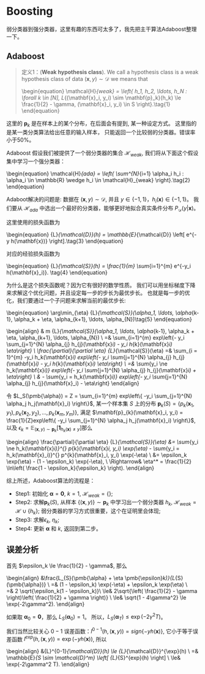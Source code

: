 # Boosting

弱分类器到强分类器，这里有趣的东西可太多了，我先把主干算法Adaboost整理一下。

## Adaboost

>定义1：(**Weak hypothesis class**).
>We call a hypothesis class is a weak hypothesis class of data $(\mathbf{x}, y) \sim \mathcal{D}$ we means that
>
>\begin{equation}
>    \mathcal{H}_{weak} = \left\{ 
>        h_1, h_2, \ldots, h_N : \forall k \in [N], L_{(\mathbf{x}_i, y_i) \sim \mathbf{p}_k}(h_k) \le \frac{1}{2} - \gamma, (\mathbf{x}_i, y_i) \in S
>    \right\}.\tag{1}
>\end{equation}
>

这里的 $\mathbf{p}_k$ 是在样本上的某个分布，在后面会有提到, 某一种设定方式。
这里指的是某一类分类算法给出任意的输入样本， 只能返回一个比较弱的分类器。错误率小于50%。

Adaboost 假设我们被提供了一个弱分类器的集合 $\mathcal{H}_{weak}$, 我们将从下面这个假设集中学习一个强分类器：

\begin{equation}
    \mathcal{H}_{ada} = 
    \left\{ 
        \sum^{N}_{i=1} \alpha_i h_i : \alpha_i \in \mathbb{R} \wedge h_i \in \mathcal{H}_{weak} 
    \right\}.\tag{2}
\end{equation}

Adaboot解决的问题是: 数据在 $(\mathbf{x}, y) \sim \mathcal{D}$, 并且 $y \in \{-1, 1\}$，$h_i(\mathbf{x}) \in\{-1, 1\}$。 我们要从 $\mathcal{H}_{ada}$ 中选出一个最好的分类器，能够更好地拟合真实条件分布 $P_{\mathcal{D}}(y \vert \mathbf{x})$。

这里使用的损失函数为

\begin{equation}
    {L}_{\mathcal{D}}(h) = \mathbb{E}_{\mathcal{D}} \left[ e^{- y h(\mathbf{x})} \right].\tag{3}
\end{equation}

对应的经验损失函数为


\begin{equation}
    {L}_{\mathcal{S}}(h) = \frac{1}{m} \sum_{i=1}^{m} e^{-y_i h(\mathbf{x}_i)}.
    \tag{4}
\end{equation}

为什么是这个损失函数呢？因为它有很好的数学性质。
我们可以用坐标梯度下降来求解这个优化问题，并且设定每一步的步长为最优步长。
也就是每一步的优化，我们要通过一个子问题来求解当前的最优步长:

\begin{equation}
    \arg\min_{\eta} {L}_{\mathcal{S}}(\alpha_1, \ldots, \alpha_{k-1}, \alpha_k + \eta, \alpha_{k+1}, \ldots, \alpha_{N})\tag{5}
\end{equation}

\begin{align}
    & m {L}_{\mathcal{S}}(\alpha_1, \ldots, \alpha_{k-1}, \alpha_k + \eta, \alpha_{k+1}, \ldots, \alpha_{N}) \\
    =& \sum_{i=1}^{m} exp\left\{- y_i \sum_{j=1}^{N} \alpha_{j} h_{j}(\mathbf{x}_i) - y_i h_{k}(\mathbf{x}_i) \eta\right\} \\
    \frac{\partial}{\partial \eta} {L}_{\mathcal{S}}(\eta)
    =& \sum_{i = 1}^{m} -y_i h_k(\mathbf{x}_i) exp\left\{- y_i \sum_{j=1}^{N} \alpha_{j} h_{j}(\mathbf{x}_i) - y_i h_{k}(\mathbf{x}_i) \eta\right\} \\
    =& \sum_{y_i \ne h_k(\mathbf{x}_i)} exp\left\{- y_i \sum_{j=1}^{N} \alpha_{j} h_{j}(\mathbf{x}_i) + \eta\right\} \\
    & - \sum_{y_i = h_k(\mathbf{x}_i)} exp\left\{- y_i \sum_{j=1}^{N} \alpha_{j} h_{j}(\mathbf{x}_i) - \eta\right\}
\end{align}

令  $L_S(\pmb{\alpha}) = Z = \sum_{i=1}^{m} exp\left\{ -y_i \sum_{j=1}^{N} \alpha_j h_j(\mathbf{x}_i) \right\}$,
某一个样本集 $S$ 上的分布 $\mathbf{p}_{k}(S) = \left\{ p_k(\mathbf{x}_1, y_1), p_k(\mathbf{x}_2, y_2), \ldots, p_k(\mathbf{x}_m, y_m)\right\}$, 满足 $\mathbf{p}_{k}(\mathbf{x}_i, y_i) = \frac{1}{Z}exp\left\{ -y_i \sum_{j=1}^{N} \alpha_j h_j(\mathbf{x}_i) \right\}$, 以及 $\epsilon_k = \mathbb{E}_{(\mathbf{x}, y) \sim \mathbf{p}_k} \left[ \pmb{1}_{h_k(\mathbf{x})\ne y} \right]$那么 

\begin{align}
    \frac{\partial}{\partial \eta} {L}_{\mathcal{S}}(\eta)
    &= \sum_{y_i \ne h_k(\mathbf{x}_i)}^{} p_{k}(\mathbf{x}_i, y_i) \exp(\eta)
    - \sum_{y_i = h_k(\mathbf{x}_i)}^{} p^{k}(\mathbf{x}_i, y_i) \exp(-\eta) \\
    &= \epsilon_k \exp(\eta) - (1 - \epsilon_k) \exp(-\eta), \\
    \Rightarrow& \eta^* = \frac{1}{2} \ln\left( \frac{1 - \epsilon_k}{\epsilon_k} \right).
\end{align}


综上所述，Adaboost算法的流程是：

- Step1: 初始化 $\pmb{\alpha} = \pmb{0}$, $k = 1$, $\mathcal{H}_{weak} = \{\}$;
- Step2: 求解$\mathbf{p}_{k}(S)$, 从样本 $\{(\mathbf{x}, y)\} \sim \mathbf{p}_{k}$ 中学习出一个弱分类器 $h_k$, $\mathcal{H}_{weak} = \mathcal{H} \cup \{h_k\}$; 弱分类器的学习方式很重要，这个在证明里会体现;
- Step3: 求解$\epsilon_k$, $\eta_k$;
- Step4: 更新 $\pmb{\alpha}$ 和 $k$, 返回到第二步。


## 误差分析
首先 $\epsilon_k \le \frac{1}{2} - \gamma$, 那么

\begin{align}
    &\frac{L_{S}(\pmb{\alpha} + \eta \pmb{\epsilon}_k)}{L_{S}(\pmb{\alpha})} \\
    =& (1 - \epsilon_k) \exp(-\eta) + \epsilon_k \exp(\eta) \\  
    =& 2 \sqrt{\epsilon_k(1 - \epsilon_k)}\\ 
    \le& 2\sqrt{\left( \frac{1}{2} - \gamma \right)\left( \frac{1}{2} + \gamma \right)} \\
    \le& \sqrt{1 - 4\gamma^2} \le \exp(-2\gamma^2).
\end{align}

如果取 $\pmb{\alpha}_0 = \pmb{0}$，那么  $L_{S}(\pmb{\alpha}_0) = 1$。
所以，$L_{S}(\pmb{\alpha}_T) \le \exp(-2\gamma^2T)$。

我们当然比较关心 $0-1$ 误差函数：$l^{0-1}(h, (\mathbf{x}, y)) = sign\{- y h(\mathbf{x})\}$,
它小于等于误差函数  $l^{exp}(h, (\mathbf{x}, y)) = \exp(-y h(\mathbf{x}))$, 所以

\begin{align}
    &{L}^{0-1}_{\mathcal{D}}(h) \le {L}_{\mathcal{D}}^{\exp}(h) \\
    =& \mathbb{E}_{S \sim \mathcal{D}^m} \left[ {L}_{S}^{exp}(h) \right] \\
    \le& \exp(-2\gamma^2 T).
\end{align}



